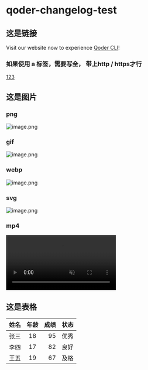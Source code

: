 # qoder-changelog-test

## 这是链接
Visit our website now to experience [Qoder CLI](https://qoder.com/cli)!

### 如果使用 a 标签，需要写全， 带上http / https才行
<a href='https://baidu.com' >123</a>


## 这是图片
### png
![image.png](https://img.alicdn.com/imgextra/i3/O1CN014qWKf71vullAzaKfA_!!6000000006233-2-tps-3104-1860.png)
### gif
![image.png](https://img.alicdn.com/imgextra/i2/O1CN01MKNzeb1bPMISuzIMb_!!6000000003457-1-tps-1920-588.gif)
### webp
![image.png](https://avatars.qoder.ai/blog/video/202508/qoder-inlinechat.webp)
### svg
![image.png](https://img.alicdn.com/imgextra/i3/O1CN01PV2EQs1aDcWwEa1Z4_!!6000000003296-55-tps-150-150.svg)
### mp4
<video src="https://avatars.qoder.ai/blog/video/202508/first-demo-11.mp4" autoplay loop muted playsInline></video>


## 这是表格
| 姓名   | 年龄 | 成绩 | 状态     |
| :----- | :--: | ---: | -------- |
| 张三   |  18  |  95  | 优秀     |
| 李四   |  17  |  82  | 良好     |
| 王五   |  19  |  67  | 及格     |

